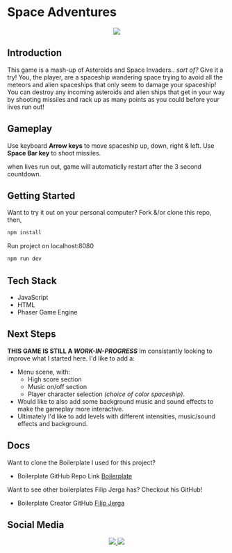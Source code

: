 # Space Adventures

<p align="center">
    <a href="https://nbuendia.github.io/#/">
        <img src="https://img.shields.io/badge/Author-Nicole%20Buendia-green?style=for-the-badge&labelColor=grey">
    </a>
<p>

## Introduction

This game is a mash-up of Asteroids and Space Invaders.. _sort of?_ Give it a try! You, the player, are a spaceship wandering space trying to avoid all the meteors and alien spaceships that only seem to damage your spaceship! You can destroy any incoming asteroids and alien ships that get in your way by shooting missiles and rack up as many points as you could before your lives run out!

## Gameplay

Use keyboard **Arrow keys** to move spaceship up, down, right & left.
Use **Space Bar key** to shoot missiles.

when lives run out, game will automaticlly restart after the 3 second countdown.

## Getting Started

Want to try it out on your personal computer?
Fork &/or clone this repo, then,

```javascript
npm install
```

Run project on localhost:8080

```javascript
npm run dev
```

## Tech Stack

- JavaScript
- HTML
- Phaser Game Engine

## Next Steps

**THIS GAME IS STILL A _WORK-IN-PROGRESS_**
Im consistantly looking to improve what I started here. I'd like to add a:

- Menu scene, with:
  - High score section
  - Music on/off section
  - Player character selection _(choice of color spaceship)_.
- Would like to also add some background music and sound effects to make the gameplay more interactive.
- Ultimately I'd like to add levels with different intensities, music/sound effects and background.

## Docs

Want to clone the Boilerplate I used for this project?

- Boilerplate GitHub Repo Link [Boilerplate](https://github.com/Jerga99/phaser-webpack-boilerplate)

Want to see other boilerplates Filip Jerga has? Checkout his GitHub!

- Boilerplate Creator GitHub [Filip Jerga](https://github.com/Jerga99)

## Social Media

<p align="center">
    <a href="https://github.com/nbuendia">
        <img src="https://img.shields.io/badge/GitHub-grey?style=plastic&logo=github&labelColor=grey">
    </a>
    <a href="https://www.linkedin.com/in/nicole-buendia/">
        <img src="https://img.shields.io/badge/LinkedIn-blue?style=plastic&logo=linkedin&labelColor=blue">
    </a>
</p>
